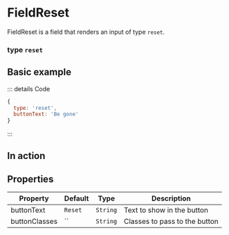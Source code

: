 # FieldReset
FieldReset is a field that renders an input of type `reset`. 

### type `reset`

<script setup>
import FieldResetExample from '/components/examples/fields/FieldResetExample.vue'
</script>

## Basic example
::: details Code
```javascript
{
  type: 'reset',
  buttonText: 'Be gone'
}
```
:::
<FieldResetExample />

## In action
<FieldResetExample in-action />



## Properties
| Property      | Default | Type     | Description                   |
|---------------|---------|----------|-------------------------------|
| buttonText    | `Reset` | `String` | Text to show in the button    |
| buttonClasses | ``      | `String` | Classes to pass to the button |